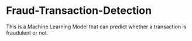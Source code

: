 # Fraud-Transaction-Detection
This is a Machine Learning Model that can predict whether a transaction is fraudulent or not.
